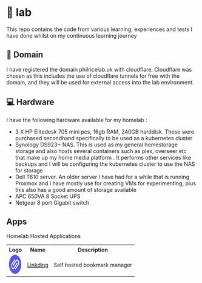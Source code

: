 # :wrench: lab
This repo contains the code from various learning, experiences and tests I have done whilst on my continuous learning journey


## :link: Domain
I have registered the domain philricelab.uk with cloudflare.
Cloudflare was chosen as this includes the use of cloudflare tunnels for free with the domain, and they will be used for external access into the lab environment.

## :computer: Hardware
I have the following hardware available for my homelab :

 - 3 X HP Elitedesk 705 mini pcs, 16gb RAM, 240GB harddisk. These were purchased secondhand specifically to be used as a kubernetes cluster
 - Synology DS923+ NAS. This is used as my general homestorage storage and also hosts several containers such as plex, overseer etc that make up my home media platform . It performs other services like backups and I will be configuring the kubernetes cluster to use the NAS for storage
 - Dell T610 server. An older server I have had for a while that is running Proxmox and I have mostly use for creating VMs for experimenting, plus this also has a good amount of storage available
 - APC 650VA 8 Socket UPS 
 - Netgear 8 port Gigabit switch

## Apps

Homelab Hosted Applications
<table>
    <tr>
        <th>Logo</th>
        <th>Name</th>
        <th>Description</th>
    </tr>
    <tr>
        <td><img width="32" src="https://github.com/sissbruecker/linkding/blob/master/assets/logo.svg" height="50"></td>
        <td><a href="https://linkding.link">Linkding</a></td>
        <td>Self hosted bookmark manager</td>
    </tr>
</table>
